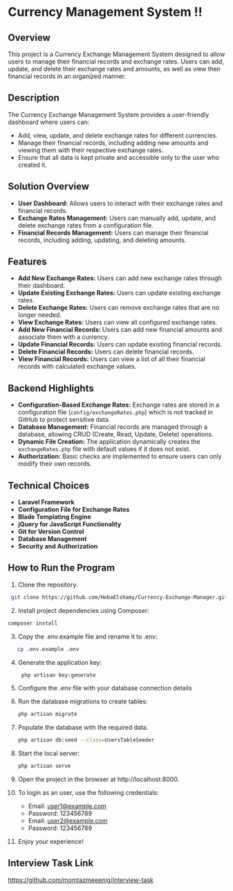 
# Currency Management System !!

## Overview
This project is a Currency Exchange Management System designed to allow users to manage their financial records and exchange rates. Users can add, update, and delete their exchange rates and amounts, as well as view their financial records in an organized manner.
## Description

The Currency Exchange Management System provides a user-friendly dashboard where users can:
- Add, view, update, and delete exchange rates for different currencies.
- Manage their financial records, including adding new amounts and viewing them with their respective exchange rates.
- Ensure that all data is kept private and accessible only to the user who created it.

## Solution Overview

- **User Dashboard:** Allows users to interact with their exchange rates and financial records.
- **Exchange Rates Management:** Users can manually add, update, and delete exchange rates from a configuration file.
- **Financial Records Management:** Users can manage their financial records, including adding, updating, and deleting amounts.

## Features

- **Add New Exchange Rates:** Users can add new exchange rates through their dashboard.
- **Update Existing Exchange Rates:** Users can update existing exchange rates.
- **Delete Exchange Rates:** Users can remove exchange rates that are no longer needed.
- **View Exchange Rates:** Users can view all configured exchange rates.
- **Add New Financial Records:** Users can add new financial amounts and associate them with a currency.
- **Update Financial Records:** Users can update existing financial records.
- **Delete Financial Records:** Users can delete financial records.
- **View Financial Records:** Users can view a list of all their financial records with calculated exchange values.

## Backend Highlights

- **Configuration-Based Exchange Rates:** Exchange rates are stored in a configuration file (`config/exchangeRates.php`) which is not tracked in GitHub to protect sensitive data.
- **Database Management:** Financial records are managed through a database, allowing CRUD (Create, Read, Update, Delete) operations.
- **Dynamic File Creation:** The application dynamically creates the `exchangeRates.php` file with default values if it does not exist.
- **Authorization:** Basic checks are implemented to ensure users can only modify their own records.
## Technical Choices

- **Laravel Framework**
- **Configuration File for Exchange Rates**
- **Blade Templating Engine**
- **jQuery for JavaScript Functionality**
- **Git for Version Control**
- **Database Management**
- **Security and Authorization**
## How to Run the Program
1. Clone the repository.
  ```bash
   git clone https://github.com/HebaElshamy/Currency-Exchange-Manager.git

```
 2.  Install project dependencies using Composer:
   ```bash
   composer install
```
3. Copy the .env.example file and rename it to .env:
 ```bash
    cp .env.example .env
```
4. Generate the application key:
   ```bash
    php artisan key:generate
5. Configure the .env file with your database connection details   
6. Run the database migrations to create tables:
    ```bash
    php artisan migrate
7. Populate the database with the required data.
    ```bash
    php artisan db:seed --class=UsersTableSeeder
8. Start the local server:
    ```bash
    php artisan serve    
    
9. Open the project in the browser at http://localhost:8000. 
10. To login as an user, use the following credentials:
    
    - Email: user1@example.com
    - Password: 123456789
    - Email: user2@example.com
    - Password: 123456789
11. Enjoy your experience!
## Interview Task Link
https://github.com/momtazmeeenig/interview-task   










